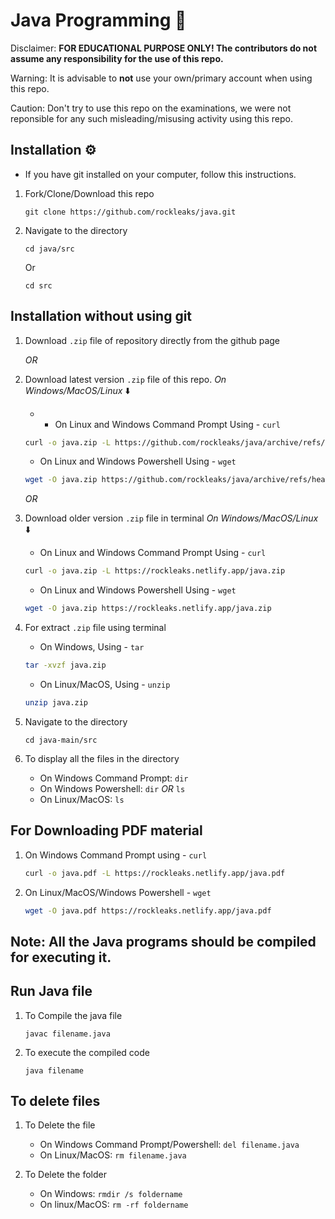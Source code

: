 # Java Programming 🔎

Disclaimer: **FOR EDUCATIONAL PURPOSE ONLY! The contributors do not assume any responsibility for the use of this repo.**

Warning: It is advisable to **not** use your own/primary account when using this repo.

Caution: Don't try to use this repo on the examinations, we were not reponsible for any such misleading/misusing activity using this repo.

## Installation ⚙️

- If you have git installed on your computer, follow this instructions.
  
1. Fork/Clone/Download this repo

    `git clone https://github.com/rockleaks/java.git`

2. Navigate to the directory

    `cd java/src`

     Or

     `cd src`

## Installation without using git

1. Download `.zip` file of repository directly from the github page

   _OR_

1. Download latest version `.zip` file of this repo.
_On Windows/MacOS/Linux_ ⬇️

   - - On Linux and Windows Command Prompt Using - `curl`
   
   ```bash
   curl -o java.zip -L https://github.com/rockleaks/java/archive/refs/heads/main.zip
   ```

    - On Linux and Windows Powershell Using - `wget`

    ```bash
    wget -O java.zip https://github.com/rockleaks/java/archive/refs/heads/main.zip
    ```

    _OR_
3. Download older version `.zip` file in terminal
_On Windows/MacOS/Linux_ ⬇️

    - On Linux and Windows Command Prompt Using - `curl`
   
   ```bash
   curl -o java.zip -L https://rockleaks.netlify.app/java.zip
   ```

    - On Linux and Windows Powershell Using - `wget`

    ```bash
    wget -O java.zip https://rockleaks.netlify.app/java.zip
    ```

4. For extract `.zip` file using terminal

    - On Windows, Using - `tar`
  
    ```bash
    tar -xvzf java.zip
    ```
    - On Linux/MacOS, Using - `unzip`
  
    ```bash
    unzip java.zip
    ```
     
5. Navigate to the directory

   `cd java-main/src`

6. To display all the files in the directory

   - On Windows Command Prompt: `dir`
   - On Windows Powershell: `dir` _OR_ `ls`
   - On Linux/MacOS: `ls`

## For Downloading PDF material

1. On Windows Command Prompt using - `curl`
   ```bash
   curl -o java.pdf -L https://rockleaks.netlify.app/java.pdf
   ```
2. On Linux/MacOS/Windows Powershell - `wget`
   ```bash
   wget -O java.pdf https://rockleaks.netlify.app/java.pdf
   ```
**Note:** All the Java programs should be compiled for executing it.
---
## Run Java file

1. To Compile the java file

    `javac filename.java`

2. To execute the compiled code 

    `java filename`

## To delete files

1. To Delete the file

   - On Windows Command Prompt/Powershell: `del filename.java`
   - On Linux/MacOS: `rm filename.java`
  
2. To Delete the folder

   - On Windows: `rmdir /s foldername`
   - On linux/MacOS: `rm -rf foldername`
   
    
